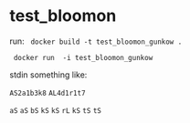 # test_bloomon


run:
` docker build -t test_bloomon_gunkow .`

` docker run  -i test_bloomon_gunkow`

stdin something like:


`AS2a1b3k8`
`AL4d1r1t7`


`aS`
`aS`
`bS`
`kS`
`kS`
`rL`
`kS`
`tS`
`tS`

